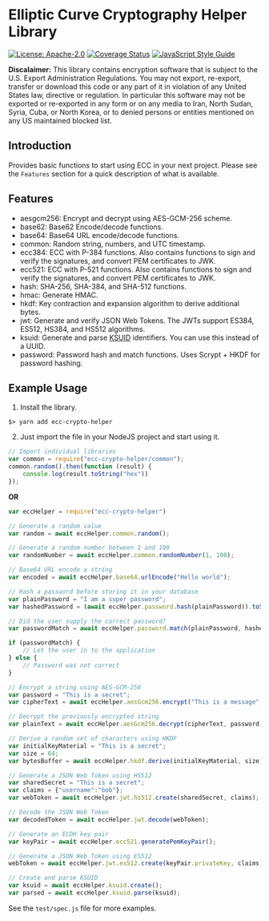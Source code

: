 # Elliptic Curve Cryptography Helper Library

[![License: Apache-2.0](https://img.shields.io/badge/License-Apache--2.0-blue.svg)](https://opensource.org/licenses/Apache-2.0)
[![Coverage Status](https://coveralls.io/repos/github/akhawaja/ecc-crypto-helper/badge.svg?branch=master)](https://coveralls.io/github/akhawaja/ecc-crypto-helper?branch=master)
[![JavaScript Style Guide](https://img.shields.io/badge/code_style-standard-brightgreen.svg)](https://standardjs.com)

**Discalaimer:** This library contains encryption software that is subject to 
the U.S. Export Administration Regulations. You may not export, re-export, 
transfer or download this code or any part of it in violation of any United 
States law, directive or regulation. In particular this software may not be 
exported or re-exported in any form or on any media to Iran, North Sudan, 
Syria, Cuba, or North Korea, or to denied persons or entities mentioned on any 
US maintained blocked list.

## Introduction
Provides basic functions to start using ECC in your next project. Please see
the `Features` section for a quick description of what is available. 

## Features

- aesgcm256: Encrypt and decrypt using AES-GCM-256 scheme.
- base62: Base62 Encode/decode functions.
- base64: Base64 URL encode/decode functions.
- common: Random string, numbers, and UTC timestamp.
- ecc384: ECC with P-384 functions. Also contains functions to sign and verify
          the signatures, and convert PEM certificates to JWK.
- ecc521: ECC with P-521 functions. Also contains functions to sign and verify
          the signatures, and convert PEM certificates to JWK.
- hash: SHA-256, SHA-384, and SHA-512 functions.
- hmac: Generate HMAC.
- hkdf: Key contraction and expansion algorithm to derive additional bytes.
- jwt: Generate and verify JSON Web Tokens. The JWTs support ES384, ES512, 
       HS384, and HS512 algorithms.
- ksuid: Generate and parse [KSUID](https://github.com/segmentio/ksuid) 
         identifiers. You can use this instead of a UUID.
- password: Password hash and match functions. Uses Scrypt + HKDF for password 
            hashing.

## Example Usage

1. Install the library.

```
$> yarn add ecc-crypto-helper
```

2. Just import the file in your NodeJS project and start using it.

```javascript
// Import individual libraries
var common = require("ecc-crypto-helper/common");
common.random().then(function (result) {
    console.log(result.toString("hex"))
});
```

**OR**

```javascript
var eccHelper = require("ecc-crypto-helper")

// Generate a random value
var random = await eccHelper.common.random();

// Generate a random number between 1 and 100
var randomNumber = await eccHelper.common.randomNumber(1, 100);

// Base64 URL encode a string
var encoded = await eccHelper.base64.urlEncode("Hello world");

// Hash a password before storing it in your database
var plainPassword = "I am a super password";
var hashedPassword = (await eccHelper.password.hash(plainPassword)).toString("hex");

// Did the user supply the correct password?
var passwordMatch = await eccHelper.password.match(plainPassword, hashedPassword);

if (passwordMatch) {
    // Let the user in to the application
} else {
    // Password was not correct
}

// Encrypt a string using AES-GCM-256
var password = "This is a secret";
var cipherText = await eccHelper.aesGcm256.encrypt("This is a message", password);

// Decrypt the previously encrypted string
var plainText = await eccHelper.aesGcm256.decrypt(cipherText, password);

// Derive a random set of characters using HKDF
var initialKeyMaterial = "This is a secret";
var size = 64;
var bytesBuffer = await eccHelper.hkdf.derive(initialKeyMaterial, size);

// Generate a JSON Web Token using HS512
var sharedSecret = "This is a secret";
var claims = {"username":"bob"};
var webToken = await eccHelper.jwt.hs512.create(sharedSecret, claims);

// Decode the JSON Web Token
var decodedToken = await eccHelper.jwt.decode(webToken);

// Generate an ECDH key pair
var keyPair = await eccHelper.ecc521.generatePemKeyPair();

// Generate a JSON Web Token using ES512
webToken = await eccHelper.jwt.es512.create(keyPair.privateKey, claims);

// Create and parse KSUID
var ksuid = await eccHelper.ksuid.create();
var parsed = await eccHelper.ksuid.parse(ksuid);
```

See the `test/spec.js` file for more examples.
